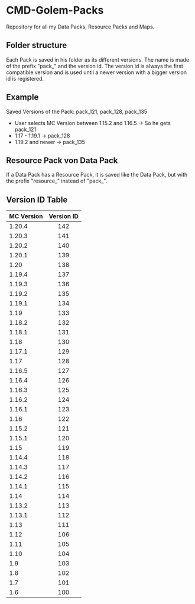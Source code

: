 # CMD-Golem-Packs

Repository for all my Data Packs, Resource Packs and Maps.

## Folder structure
Each Pack is saved in his folder as its different versions. The name is made of the prefix "pack_" and the version id.
The version id is always the first compatible version and is used until a newer version with a bigger version id is registered.

## Example
Saved Versions of the Pack: pack_121, pack_128, pack_135
 - User selects MC Version between 1.15.2 and 1.16.5 -> So he gets pack_121
 - 1.17 - 1.19.1 -> pack_128
 - 1.19.2 and newer -> pack_135

## Resource Pack von Data Pack
If a Data Pack has a Resource Pack, it is saved like the Data Pack, but with the prefix "resource_" instead of "pack_".

## Version ID Table
| MC Version | Version ID |
| ------------- |:-------------:|
| 1.20.4 | 142 |
| 1.20.3 | 141 |
| 1.20.2 | 140 |
| 1.20.1 | 139 |
| 1.20   | 138 |
| 1.19.4 | 137 |
| 1.19.3 | 136 |
| 1.19.2 | 135 |
| 1.19.1 | 134 |
| 1.19   | 133 |
| 1.18.2 | 132 |
| 1.18.1 | 131 |
| 1.18   | 130 |
| 1.17.1 | 129 |
| 1.17   | 128 |
| 1.16.5 | 127 |
| 1.16.4 | 126 |
| 1.16.3 | 125 |
| 1.16.2 | 124 |
| 1.16.1 | 123 |
| 1.16   | 122 |
| 1.15.2 | 121 |
| 1.15.1 | 120 |
| 1.15   | 119 |
| 1.14.4 | 118 |
| 1.14.3 | 117 |
| 1.14.2 | 116 |
| 1.14.1 | 115 |
| 1.14   | 114 |
| 1.13.2 | 113 |
| 1.13.1 | 112 |
| 1.13   | 111 |
| 1.12   | 106 |
| 1.11   | 105 |
| 1.10   | 104 |
| 1.9    | 103 |
| 1.8    | 102 |
| 1.7    | 101 |
| 1.6    | 100 |